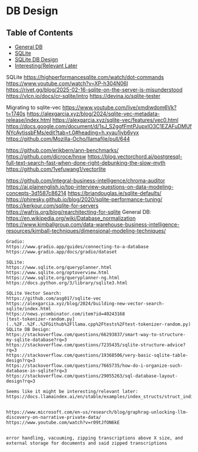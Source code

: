 # DB Design

## Table of Contents
- [General DB](#general-db)
- [SQLite](#sqlite)
- [SQLite DB Design](#sqlite-db-design)
- [Interesting/Relevant Later](#interesting-relevant-later)



SQLite
    https://highperformancesqlite.com/watch/dot-commands
    https://www.youtube.com/watch?v=XP-h304N06I
    https://rivet.gg/blog/2025-02-16-sqlite-on-the-server-is-misunderstood
    https://vlcn.io/docs/cr-sqlite/intro
    https://devina.io/sqlite-tester

Migrating to sqlite-vec
    https://www.youtube.com/live/xmdiwdom6Vk?t=1740s
    https://alexgarcia.xyz/blog/2024/sqlite-vec-metadata-release/index.html
    https://alexgarcia.xyz/sqlite-vec/features/vec0.html
    https://docs.google.com/document/d/1sJ_S2ggfFmtPJupxIO3C1EZAFuDMUfNYcAytissbFMs/edit?tab=t.0#heading=h.xyau1jyb6vyx
    https://github.com/Mozilla-Ocho/llamafile/pull/644


https://github.com/erikbern/ann-benchmarks/
https://github.com/dicroce/hnsw
https://blog.vectorchord.ai/postgresql-full-text-search-fast-when-done-right-debunking-the-slow-myth
https://github.com/1yefuwang1/vectorlite



https://github.com/integral-business-intelligence/chroma-auditor
https://ai.plainenglish.io/top-interview-questions-on-data-modeling-concepts-3d1587c86214
https://briandouglas.ie/sqlite-defaults/
https://phiresky.github.io/blog/2020/sqlite-performance-tuning/
https://kerkour.com/sqlite-for-servers
https://wafris.org/blog/rearchitecting-for-sqlite
    General DB:
    https://en.wikipedia.org/wiki/Database_normalization
    https://www.kimballgroup.com/data-warehouse-business-intelligence-resources/kimball-techniques/dimensional-modeling-techniques/
    
    Gradio:
    https://www.gradio.app/guides/connecting-to-a-database
    https://www.gradio.app/docs/gradio/dataset
    
    SQLite:
    https://www.sqlite.org/queryplanner.html
    https://www.sqlite.org/optoverview.html
    https://www.sqlite.org/queryplanner-ng.html
    https://docs.python.org/3/library/sqlite3.html
    
    SQLite Vector Search:
    https://github.com/asg017/sqlite-vec
    https://alexgarcia.xyz/blog/2024/building-new-vector-search-sqlite/index.html
    https://news.ycombinator.com/item?id=40243168
    [test-tokenizer-random.py](..%2F..%2F..%2FGithub%2Fllama.cpp%2Ftests%2Ftest-tokenizer-random.py)
    SQLite DB Design:
    https://stackoverflow.com/questions/66293837/smart-way-to-structure-my-sqlite-database?rq=3
    https://stackoverflow.com/questions/7235435/sqlite-structure-advice?rq=3
    https://stackoverflow.com/questions/19368506/very-basic-sqlite-table-design?rq=3
    https://stackoverflow.com/questions/7665735/how-do-i-organize-such-database-in-sqlite?rq=3
    https://stackoverflow.com/questions/29055263/sql-database-layout-design?rq=3
    
    Seems like it might be interesting/relevant later:
    https://docs.llamaindex.ai/en/stable/examples/index_structs/struct_indices/SQLIndexDemo/
    
    
    https://www.microsoft.com/en-us/research/blog/graphrag-unlocking-llm-discovery-on-narrative-private-data/
    https://www.youtube.com/watch?v=r09tJfON6kE
    
    
    error handling, vacuuming, zipping transcriptions above X size, and external storage for documents and said zipped transcriptions
